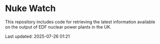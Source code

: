 # Nuke Watch

This repository includes code for retrieving the latest information available on the output of EDF nuclear power plants in the UK.

Last updated: 2025-07-26 01:21
